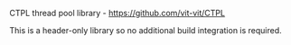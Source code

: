 
CTPL thread pool library - https://github.com/vit-vit/CTPL

This is a header-only library so no additional build integration is required.

